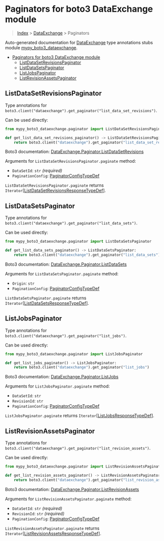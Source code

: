 # Paginators for boto3 DataExchange module

> [Index](..) > [DataExchange](.) > Paginators

Auto-generated documentation for
[DataExchange](https://boto3.amazonaws.com/v1/documentation/api/1.17.77/reference/services/dataexchange.html#DataExchange)
type annotations stubs module
[mypy_boto3_dataexchange](https://pypi.org/project/mypy-boto3-dataexchange/).

- [Paginators for boto3 DataExchange module](#paginators-for-boto3-dataexchange-module)
  - [ListDataSetRevisionsPaginator](#listdatasetrevisionspaginator)
  - [ListDataSetsPaginator](#listdatasetspaginator)
  - [ListJobsPaginator](#listjobspaginator)
  - [ListRevisionAssetsPaginator](#listrevisionassetspaginator)

## ListDataSetRevisionsPaginator

Type annotations for
`boto3.client("dataexchange").get_paginator("list_data_set_revisions")`.

Can be used directly:

```python
from mypy_boto3_dataexchange.paginator import ListDataSetRevisionsPaginator

def get_list_data_set_revisions_paginator() -> ListDataSetRevisionsPaginator:
    return boto3.client("dataexchange").get_paginator("list_data_set_revisions")
```

Boto3 documentation:
[DataExchange.Paginator.ListDataSetRevisions](https://boto3.amazonaws.com/v1/documentation/api/1.17.77/reference/services/dataexchange.html#DataExchange.Paginator.ListDataSetRevisions)

Arguments for `ListDataSetRevisionsPaginator.paginate` method:

- `DataSetId`: `str` *(required)*
- `PaginationConfig`:
  [PaginatorConfigTypeDef](./type_defs.md#paginatorconfigtypedef)

`ListDataSetRevisionsPaginator.paginate` returns
`Iterator`\[[ListDataSetRevisionsResponseTypeDef](./type_defs.md#listdatasetrevisionsresponsetypedef)\].

## ListDataSetsPaginator

Type annotations for
`boto3.client("dataexchange").get_paginator("list_data_sets")`.

Can be used directly:

```python
from mypy_boto3_dataexchange.paginator import ListDataSetsPaginator

def get_list_data_sets_paginator() -> ListDataSetsPaginator:
    return boto3.client("dataexchange").get_paginator("list_data_sets")
```

Boto3 documentation:
[DataExchange.Paginator.ListDataSets](https://boto3.amazonaws.com/v1/documentation/api/1.17.77/reference/services/dataexchange.html#DataExchange.Paginator.ListDataSets)

Arguments for `ListDataSetsPaginator.paginate` method:

- `Origin`: `str`
- `PaginationConfig`:
  [PaginatorConfigTypeDef](./type_defs.md#paginatorconfigtypedef)

`ListDataSetsPaginator.paginate` returns
`Iterator`\[[ListDataSetsResponseTypeDef](./type_defs.md#listdatasetsresponsetypedef)\].

## ListJobsPaginator

Type annotations for `boto3.client("dataexchange").get_paginator("list_jobs")`.

Can be used directly:

```python
from mypy_boto3_dataexchange.paginator import ListJobsPaginator

def get_list_jobs_paginator() -> ListJobsPaginator:
    return boto3.client("dataexchange").get_paginator("list_jobs")
```

Boto3 documentation:
[DataExchange.Paginator.ListJobs](https://boto3.amazonaws.com/v1/documentation/api/1.17.77/reference/services/dataexchange.html#DataExchange.Paginator.ListJobs)

Arguments for `ListJobsPaginator.paginate` method:

- `DataSetId`: `str`
- `RevisionId`: `str`
- `PaginationConfig`:
  [PaginatorConfigTypeDef](./type_defs.md#paginatorconfigtypedef)

`ListJobsPaginator.paginate` returns
`Iterator`\[[ListJobsResponseTypeDef](./type_defs.md#listjobsresponsetypedef)\].

## ListRevisionAssetsPaginator

Type annotations for
`boto3.client("dataexchange").get_paginator("list_revision_assets")`.

Can be used directly:

```python
from mypy_boto3_dataexchange.paginator import ListRevisionAssetsPaginator

def get_list_revision_assets_paginator() -> ListRevisionAssetsPaginator:
    return boto3.client("dataexchange").get_paginator("list_revision_assets")
```

Boto3 documentation:
[DataExchange.Paginator.ListRevisionAssets](https://boto3.amazonaws.com/v1/documentation/api/1.17.77/reference/services/dataexchange.html#DataExchange.Paginator.ListRevisionAssets)

Arguments for `ListRevisionAssetsPaginator.paginate` method:

- `DataSetId`: `str` *(required)*
- `RevisionId`: `str` *(required)*
- `PaginationConfig`:
  [PaginatorConfigTypeDef](./type_defs.md#paginatorconfigtypedef)

`ListRevisionAssetsPaginator.paginate` returns
`Iterator`\[[ListRevisionAssetsResponseTypeDef](./type_defs.md#listrevisionassetsresponsetypedef)\].
